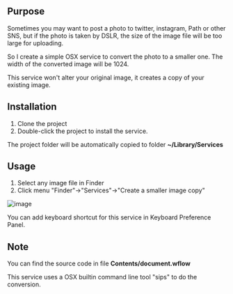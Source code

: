 Purpose
-----

Sometimes you may want to post a photo to twitter, instagram, Path or other SNS, but if the photo is taken by DSLR, the size of the image file will be too large for uploading. 

So I create a simple OSX service to convert the photo to a smaller one. The width of the converted image will be 1024.

This service won't alter your original image, it creates a copy of your existing image.

Installation
----
1. Clone the project
2. Double-click the project to install the service.

The project folder will be automatically copied to folder **~/Library/Services**

Usage
----
1. Select any image file in Finder
2. Click menu "Finder"->"Services"->"Create a smaller image copy"

 ![image](http://d1zjcuqflbd5k.cloudfront.net/files/acc_113533/DhHX?response-content-disposition=inline;%20filename=Screen%20Shot%202013-03-24%20at%201.56.45%20PM.png;%20filename*=UTF-8%27%27Screen%20Shot%202013-03-24%20at%201.56.45%20PM.png&Expires=1364105167&Signature=Cc8pWd~w-O1k2w9FFrKET5Yqh9xvRgA7LBa9MVvxm~afg343PELZrVlni65PTFzjp33XGSloqy44DCeiiW9p0VMmofbaBgz9XHsKDK~b-nfAAS9cZ5MoNy2x0XcLVXQOk13Uie2yH1RpyGNMLy1dlBSvwtzQ~5zpOMTdEjv0Jyg_&Key-Pair-Id=APKAJTEIOJM3LSMN33SA)


You can add keyboard shortcut for this service in Keyboard Preference Panel.

Note
----
You can find the source code in file **Contents/document.wflow**


This service uses a OSX builtin command line tool "sips" to do the conversion.
